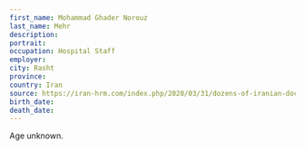 ```yaml
---
first_name: Mohammad Ghader Norouz
last_name: Mehr
description: 
portrait: 
occupation: Hospital Staff
employer: 
city: Rasht
province: 
country: Iran
source: https://iran-hrm.com/index.php/2020/03/31/dozens-of-iranian-doctors-died-during-irans-coronavirus-crisis/
birth_date: 
death_date: 
---
```


Age unknown.